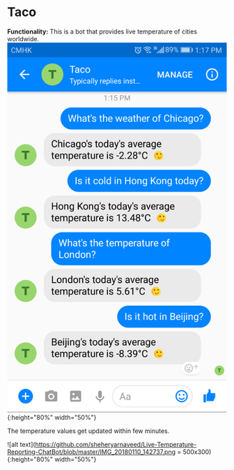 # **Taco**
**Functionality:** This is a bot that provides live temperature of cities worldwide.
![alt text](https://github.com/sheheryarnaveed/Live-Temperature-Reporting-ChatBot/blob/master/IMG_20180110_142712.png){:height="80%" width="50%"}

The temperature values get updated within few minutes.

![alt text](https://github.com/sheheryarnaveed/Live-Temperature-Reporting-ChatBot/blob/master/IMG_20180110_142737.png = 500x300){:height="80%" width="50%"}
